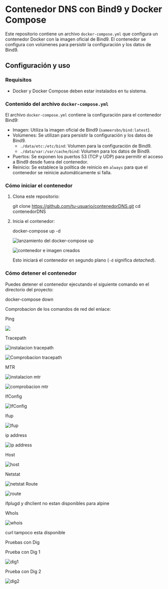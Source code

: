 # Contenedor DNS con Bind9 y Docker Compose

Este repositorio contiene un archivo `docker-compose.yml` que configura un contenedor Docker con la imagen oficial de Bind9. El contenedor se configura con volúmenes para persistir la configuración y los datos de Bind9.

## Configuración y uso

### Requisitos

- Docker y Docker Compose deben estar instalados en tu sistema.

### Contenido del archivo `docker-compose.yml`

El archivo `docker-compose.yml` contiene la configuración para el contenedor Bind9:

- Imagen: Utiliza la imagen oficial de Bind9 (`sameersbn/bind:latest`).
- Volúmenes: Se utilizan para persistir la configuración y los datos de Bind9.
  - `./data/etc:/etc/bind`: Volumen para la configuración de Bind9.
  - `./data/var:/var/cache/bind`: Volumen para los datos de Bind9.
- Puertos: Se exponen los puertos 53 (TCP y UDP) para permitir el acceso a Bind9 desde fuera del contenedor.
- Reinicio: Se establece la política de reinicio en `always` para que el contenedor se reinicie automáticamente si falla.

### Cómo iniciar el contenedor

1. Clona este repositorio:

    git clone https://github.com/tu-usuario/contenedorDNS.git
    cd contenedorDNS

2. Inicia el contenedor:

    docker-compose up -d

    ![lanzamiento del docker-compose up](https://github.com/CarlosAlvarezDiaz/contenedorDNS/blob/76e9aac6cac8935ff0d6c4d7c5bae9b013e08ad4/docker-compose_up.png)

    ![contenedor e imagen creados](https://github.com/CarlosAlvarezDiaz/contenedorDNS/blob/76e9aac6cac8935ff0d6c4d7c5bae9b013e08ad4/contenedor_imagen_creados.png)

   Esto iniciará el contenedor en segundo plano (`-d` significa *detached*).

### Cómo detener el contenedor

Puedes detener el contenedor ejecutando el siguiente comando en el directorio del proyecto:

docker-compose down


Comprobacion de los comandos de red del enlace:

Ping

![](https://github.com/CarlosAlvarezDiaz/contenedorDNS/blob/2effc464d7cd5f417f30cb979e1724ac4a0c28ff/primer-comando.png)

Tracepath

![instalacion tracepath](https://github.com/CarlosAlvarezDiaz/contenedorDNS/blob/7abfd45f784dc89b391ce1fdf63ff7801305b1b4/instalar-tracepath.png)

![Comprobacion tracepath](https://github.com/CarlosAlvarezDiaz/contenedorDNS/blob/7abfd45f784dc89b391ce1fdf63ff7801305b1b4/tracepath.png)

MTR

![instalacion mtr](https://github.com/CarlosAlvarezDiaz/contenedorDNS/blob/7abfd45f784dc89b391ce1fdf63ff7801305b1b4/instalacionmtr.png)

![comprobacion mtr](https://github.com/CarlosAlvarezDiaz/contenedorDNS/blob/7abfd45f784dc89b391ce1fdf63ff7801305b1b4/mtr.png)

IfConfig

![IfConfig](https://github.com/CarlosAlvarezDiaz/contenedorDNS/blob/7abfd45f784dc89b391ce1fdf63ff7801305b1b4/ifconfig.png)

Ifup

![Ifup](https://github.com/CarlosAlvarezDiaz/contenedorDNS/blob/7abfd45f784dc89b391ce1fdf63ff7801305b1b4/ifup.png)

ip address

![ip address](https://github.com/CarlosAlvarezDiaz/contenedorDNS/blob/7abfd45f784dc89b391ce1fdf63ff7801305b1b4/ipaddress.png)

Host

![host](https://github.com/CarlosAlvarezDiaz/contenedorDNS/blob/7abfd45f784dc89b391ce1fdf63ff7801305b1b4/host.png)

Netstat

![netstat](https://github.com/CarlosAlvarezDiaz/contenedorDNS/blob/7abfd45f784dc89b391ce1fdf63ff7801305b1b4/netstat.png)
Route

![route](https://github.com/CarlosAlvarezDiaz/contenedorDNS/blob/7abfd45f784dc89b391ce1fdf63ff7801305b1b4/route.png)

ifplugd y dhclient no estan disponibles para alpine

WhoIs

![whois](https://github.com/CarlosAlvarezDiaz/contenedorDNS/blob/7abfd45f784dc89b391ce1fdf63ff7801305b1b4/whois.png)

curl tampoco esta disponible

Pruebas con Dig

Prueba con Dig 1

![dig1](https://github.com/CarlosAlvarezDiaz/contenedorDNS/blob/92d0e0457e89292f91603523b5870e82c1e99d83/dig-1.png)

Prueba con Dig 2

![dig2](https://github.com/CarlosAlvarezDiaz/contenedorDNS/blob/92d0e0457e89292f91603523b5870e82c1e99d83/dig-2.png)